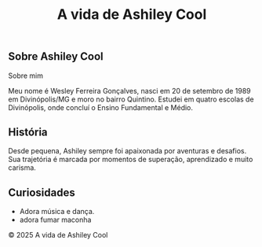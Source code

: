 <!doctype html>
<html lang="pt-BR">
<head>
    <meta charset="utf-8">
    <meta name="viewport" content="width=device-width, initial-scale=1">
    <title>A vida de Ashiley Cool</title>
</head>
<body>
    <header>
        <h1>A vida de Ashiley Cool</h1>
    </header>
    <main>
        <section>
            <h2>Sobre Ashiley Cool</h2>
            <p>
                Sobre mim

Meu nome é Wesley Ferreira Gonçalves, nasci em 20 de setembro de 1989 em Divinópolis/MG e moro no bairro Quintino.
Estudei em quatro escolas de Divinópolis, onde concluí o Ensino Fundamental e Médio.
            </p>
        </section>
        <section>
            <h2>História</h2>
            <p>
                Desde pequena, Ashiley sempre foi apaixonada por aventuras e desafios. 
                Sua trajetória é marcada por momentos de superação, aprendizado e muito carisma.
            </p>
        </section>
        <section>
            <h2>Curiosidades</h2>
            <ul>
                <li>Adora música e dança.</li>
                <li>adora fumar maconha </li>
            </ul>
        </section>
    </main>
    <footer>
        <p>&copy; 2025 A vida de Ashiley Cool</p>
    </footer>
</body>
</html>
